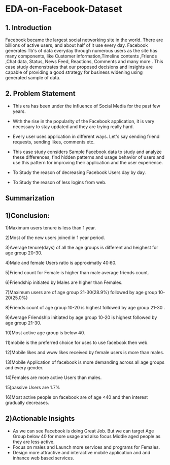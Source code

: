 # EDA-on-Facebook-Dataset
## 1. Introduction
Facebook became the largest social networking site in the world. There are billions of active users, and about half of it use every day.
Facebook generates Tb's of data everyday through numerous users as the site has many components, like Customer information,Timeline contents ,Friends ,Chat data, Status, News Feed, Reactions, Comments and many more .
This case study demonstrates that our proposed decisions and insights are capable of providing a good strategy for business widening using generated sample of data.

## 2. Problem Statement
* This era has been under the influence of Social Media for the past few years.

* With the rise in the popularity of the Facebook application, it is very necessary to stay updated and they are trying really hard.

* Every user uses application in different ways. Let's say sending friend requests, sending likes, comments etc.

* This case study considers Sample Facebook data to study and analyze these differences, find hidden patterns and usage behavior of users and use this pattern for improving their application and the user experience.

* To Study the reason of decreasing Facebook Users day by day.

* To Study the reason of less logins from web.


Summarization
-------------
## 1)Conclusion:
1)Maximum users tenure is less than 1 year.

2)Most of the new users joined in 1 year period.

3)Average tenure(days) of all the age groups is different and heighest for age group 20-30.

4)Male and female Users ratio is approximatly 40:60.

5)Friend count for Female is higher than male average friends count.

6)Friendship initiated by Males are higher than Females.

7)Maximum users are of age group 21-30(28.9%) followed by age group 10-20(25.0%)

8)Friends count of age group 10-20 is highest followed by age group 21-30 .

9)Average Friendship initiated by age group 10-20 is highest followed by age group 21-30.

10)Most active age group is below 40.

11)mobile is the preferred choice for uses to use facebook then web.

12)Mobile likes and www likes received by female users is more than males.

13)Mobile Application of facebook is more demanding across all age groups and every gender.

14)Females are more active Users than males.

15)passive Users are 1.7%

16)Most active people on facebook are of age <40 and then interest gradually decreases.


## 2)Actionable Insights
* As we can see Facebook is doing Great Job.
But we can target Age Group below 40 for more usage and also focus Middle aged people as they are less active.
* Focus on males and Launch more services and programs for Females.
* Design more attractive and interactive mobile application and and inhance web based services.

